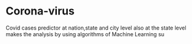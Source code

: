 # Corona-virus
Covid cases predictor at nation,state and city level also at the state level makes the analysis by using algorithms of Machine Learning su
